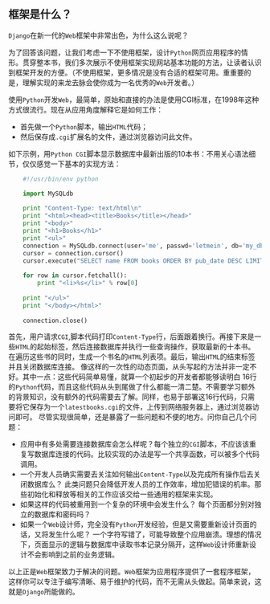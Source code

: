 ## 框架是什么？

`Django`在新一代的`Web`框架中非常出色，为什么这么说呢？

为了回答该问题，让我们考虑一下不使用框架，设计`Python`网页应用程序的情形。贯穿整本书，我们多次展示不使用框架实现网站基本功能的方法，让读者认识到框架开发的方便。（不使用框架，更多情况是没有合适的框架可用。重重要的是，理解实现的来龙去脉会使你成为一名优秀的`Web`开发者。）

使用`Python`开发`Web`，最简单，原始和直接的办法是使用CGI标准，在1998年这种方式很流行。现在从应用角度解释它是如何工作：
+ 首先做一个`Python`脚本，输出`HTML`代码；
+ 然后保存成`.cgi`扩展名的文件，通过浏览器访问此文件。

如下示例，用`Python CGI`脚本显示数据库中最新出版的10本书：不用关心语法细节，仅仅感觉一下基本的实现方法：
```python
    #!/usr/bin/env python

    import MySQLdb
    
    print "Content-Type: text/html\n"
    print "<html><head><title>Books</title></head>"
    print "<body>"
    print "<h1>Books</h1>"
    print "<ul>"
    connection = MySQLdb.connect(user='me', passwd='letmein', db='my_db')
    cursor = connection.cursor()
    cursor.execute("SELECT name FROM books ORDER BY pub_date DESC LIMIT 10")
    
    for row in cursor.fetchall():
        print "<li>%s</li>" % row[0]
    
    print "</ul>"
    print "</body></html>"
    
    connection.close()
```
首先，用户请求`CGI`,脚本代码打印`Content-Type`行，后面跟着换行。再接下来是一些`HTML`的起始标签，然后连接数据库并执行一些查询操作，获取最新的十本书。在遍历这些书的同时，生成一个书名的`HTML`列表项。最后，输出`HTML`的结束标签并且关闭数据库连接。
像这样的一次性的动态页面，从头写起的方法并非一定不好。其中一点：这些代码简单易懂，就算一个初起步的开发者都能够读明白 16行的`Python`代码，而且这些代码从头到尾做了什么都能一清二楚。不需要学习额外的背景知识，没有额外的代码需要去了解。同样，也易于部署这16行代码，只需要将它保存为一个`latestbooks.cgi`的文件，上传到网络服务器上，通过浏览器访问即可。
尽管实现很简单，还是暴露了一些问题和不便的地方。问你自己几个问题：
+ 应用中有多处需要连接数据库会怎么样呢？每个独立的`CGI`脚本，不应该该重复写数据库连接的代码。比较实现的办法是写一个共享函数，可以被多个代码调用。
+ 一个开发人员确实需要去关注如何输出`Content-Type`以及完成所有操作后去关闭数据库么？ 此类问题只会降低开发人员的工作效率，增加犯错误的机率。那些初始化和释放等相关的工作应该交给一些通用的框架来实现。
+ 如果这样的代码被重用到一个复杂的环境中会发生什么？ 每个页面都分别对独立的数据库和密码吗？
+ 如果一个`Web`设计师，完全没有`Python`开发经验，但是又需要重新设计页面的话，又将发生什么呢？ 一个字符写错了，可能导致整个应用崩溃。理想的情况下，页面显示的逻辑与数据库中读取书本记录分隔开，这样`Web`设计师重新设计不会影响到之前的业务逻辑。

以上正是`Web`框架致力于解决的问题。`Web`框架为应用程序提供了一套程序框架，这样你可以专注于编写清晰、易于维护的代码，而不无需从头做起。简单来说，这就是`Django`所能做的。

